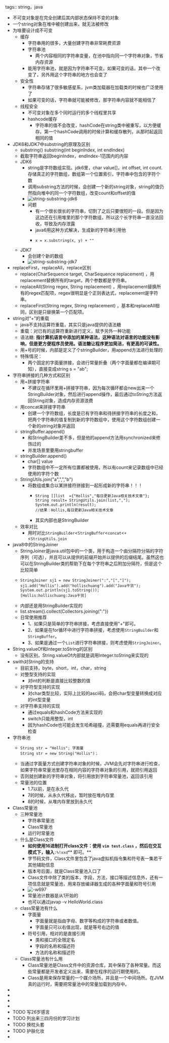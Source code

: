 tags:: string，java

- 不可变对象是在完全创建后其内部状态保持不变的对象
- 一个string对象在堆中被创建出来，就无法被修改
- 为啥要设计成不可变
	- 缓存
		- 字符串用的很多，大量创建字符串非常耗费资源
		- 字符串池
			- 两个内容相同的字符串变量，在池中指向同一个字符串对象，节省内存资源
		- 能用字符串池，就是因为字符串不可变。如果可变的话，其中一个改变了，另外用这个字符串的地方也会变了
	- 安全性
		- 字符串存储了很多敏感星系，jvm类加载器在加载类的时候也广泛使用了
		- 如果可变的话，字符串就可能被修改，那字符串内容就不能相信了
	- 线程安全
		- 不可变对象在多个同时运行的多个线程里共享
		- hashcode缓存
			- 字符串的值不会改变，hashCode在string类中被重写，以方便缓存。第一个hashCode调用的时候计算和缓存散列，从那时起返回相同的值
- JDK6和JDK7中substring的原理及区别
	- substring() substring(int beginIndex, int endIndex)
	- 截取字符串返回beginIndex，endIndex-1范围内的内容
	- JDK6
		- string是字符数组实现。jdk6里，char value[]，int offset, int count.存储真正的字符数组，数组第一个位置索引，字符串中包含的字符个数
		- 调用substring方法的时候，会创建一个新的string对象，string的值仍然指向堆中的同一个字符数组，改变count和offset的值
		- ![string-substring-jdk6](http://www.programcreek.com/wp-content/uploads/2013/09/string-substring-jdk6-650x389.jpeg)
		- 问题
			- 有一个很长很长的字符串，切割了之后只要很短的一段。但是因为这边还在引用堆里的那个字符数组，所以这个长字符串一直没法回收，导致及内存泄露
			- java6用这种方式解决，生成新的字符串引用他
			- ```
			  x = x.substring(x, y) + ""
			  ```
	- JDK7
		- 会创建个新的数组
		- ![string-substring-jdk7](http://www.programcreek.com/wp-content/uploads/2013/09/string-substring-jdk71-650x389.jpeg)
- replaceFirst，replaceAll，replace区别
	- replace(CharSequence target, CharSequence replacement) ，用replacement替换所有的target，两个参数都是字符串。
	- replaceAll(String regex, String replacement) ，用replacement替换所有的regex匹配项，regex很明显是个正则表达式，replacement是字符串。
	- replaceFirst(String regex, String replacement) ，基本和replaceAll相同，区别是只替换第一个匹配项。
- string对“+”的重载
	- java不支持运算符重载，其实只是java提供的语法糖
	- 重载：对已有的运算符重新进行定义，赋予另外一种功能
	- 语法糖: **指计算机语言中添加的某种语法，这种语法对语言的功能没有影响，但是更方便程序员使用。语法糖让程序更加简洁，有更高的可读性。**
	- 用+号的时候，内部是定义了个stringBuilder，用append方法进行处理的
	- 特殊情况：
		- 两个固定的字面量拼接，会进行常量折叠（两个字面量都在编译期可知），直接变成string s = "ab";
- 字符串拼接的几种方式和区别
	- 用+拼接字符串
		- 不建议在循环里用+拼接字符串，因为每次循环都会new出来一个StringBuilder对象，然后进行append操作，最后通过toString方法返回String对象，造成内存资源浪费
	- 用concat来拼接字符串
		- 创建一个字符数组，长度是已有字符串和待拼接字符串的长度之和，把两个字符串的值复制到新的字符数组中，使用这个字符数组创建一个新的string对象并返回
	- stringBuffer.append()
		- 和StringBuilder差不多，但是他的append方法用synchronized来修饰过的
		- 并发场景里要用stringbuffer
	- stringBuilder.append()
		- char[] value
		- 字符数组中不一定所有位置都被使用，所以有count来记录数组中已经使用的字符个数
	- StringUtils.join("a",",","b")
		- 将数组或集合以某拼接符拼接到一起形成新的字符串！！！
			- ```
			  String []list  ={"Hollis","每日更新Java相关技术文章"};
			  String result= StringUtils.join(list,",");
			  System.out.println(result);
			  //结果：Hollis,每日更新Java相关技术文章
			  ```
			- 其实内部也是StringBuilder
	- 效率对比
		- 用时对比`StringBuilder`<`StringBuffer`<`concat`<`+`<`StringUtils.join`
- java8中的StringJoiner
	- StringJoiner是java.util包中的一个类，用于构造一个由分隔符分隔的字符序列（可选），并且可以从提供的前缀开始并以提供的后缀结尾。虽然这也可以在StringBuilder类的帮助下在每个字符串之后附加分隔符，但是这个比较简单
	- ```
	  StringJoiner sj1 = new StringJoiner(":","[","]");
	  sj1.add("Hollis").add("hollischuang").add("Java干货");
	  System.out.println(sj1.toString());
	  [Hollis:hollischuang:Java干货]
	  ```
	- 内部还是用StringBuilder实现的
	- list.stream().collect(Collectors.joining(":"))
	- 日常使用推荐
		- 1、如果只是简单的字符串拼接，考虑直接使用"+"即可。
		- 2、如果是在for循环中进行字符串拼接，考虑使用`StringBuilder`和`StringBuffer`。
		- 3、如果是通过一个`List`进行字符串拼接，则考虑使用`StringJoiner`。
- String.valueOf和Integer.toString的区别
	- 没有区别，String.valueOf内部就是调用Integer.toString来实现的
- swith对String的支持
	- 目前支持，byte，short，int，char，string
	- 对整型支持的实现
		- 对int的判断是直接比较整数的值
	- 对字符型支持的实现
		- 对char类型比较，实际上比较的ascii码，会把char型变量转换成对应的int型变量
	- 对字符串支持的实现
		- 通过equals和hashCode方法来实现的
		- switch只能用整型，int
		- 因为hashCode也可能会发生哈希碰撞，还需要用equals再进行安全检查
- 字符串池
	- ```
	  String str = "Hollis"; 字面量
	  String str = new String("Hollis")；
	  ```
	- 当通过字面量方式创建字符串对象的时候，JVM会先对字符串进行检查，如果字符串常量池里存在相同内容的字符串对象的引用，就把引用返回
	- 否则就创建新的字符串对象，将引用放到字符串常量池，返回该引用
	- 常量池的位置
		- 1.7以前，是在永久代
		- 7的时候，从永久代移出，暂时放在堆内存里
		- 8的时候，从堆内存里放到永久代
- Class常量池
	- 三种常量池
		- 字符串常量池
		- Class常量池
		- 运行时常量池
	- 什么是Class文件
		- **如何使用16进制打开class文件：使用 **`vim test.class`** ，然后在交互模式下，输入**`:%!xxd`** 即可。**
		- 字节码文件，Class文件里包含了java虚拟机指令集和符号表一集若干其他辅助信息
		- 版本号后面，就是Class常量池入口了
		- Class文件中除了类的版本，字段，方法，接口等描述信息外，还有一项信息就是常量池，用来存放编译器生成的各种字面量和符号引用
		- ![-w697](http://www.hollischuang.com/wp-content/uploads/2018/10/15401192359009.jpg)
		- 常量池计数器是从1开始的
		- 也可以通过javap -v HelloWorld.class
	- class常量池有什么
		- 字面量
			- 字面量就是指由字母、数字等构成的字符串或者数值。
			- 字面量只可以右值出现，就是等号右边的值
		- 符号引用，相对的是直接引用
			- 类和接口的全限定名
			- 字段的名称和描述符
			- 方法的名称和描述符
	- Class常量池有什么用
		- Class常量池是Class文件中的资源仓库，其中保存了各种常量。而这些常量都是开发者定义出来，需要在程序的运行期使用的。
		- Class是用来保存常量的一个媒介场所，并且是一个中间场所。在JVM真的运行时，需要把常量池中的常量加载到内存中。
-
-
-
-
- TODO 写26岁感言
- TODO 列出来三四月份的学习计划
- TODO 换枕头套
- TODO 护肤化妆
-